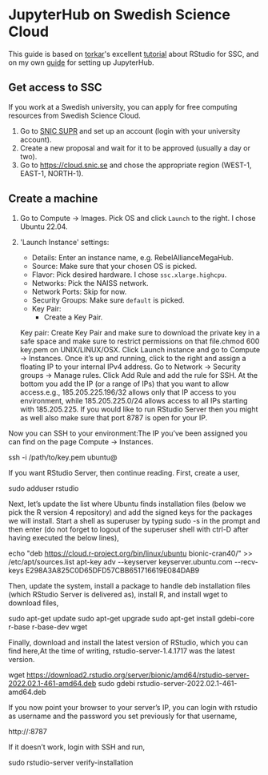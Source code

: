 # JupyterHub on Swedish Science Cloud

This guide is based on [torkar](https://github.com/torkar)'s excellent [tutorial](https://torkar.github.io/comp.html) about RStudio for SSC, and on my own [guide](https://github.com/simonlindgren/jupyterhub-setup) for setting up JupyterHub.

## Get access to SSC

If you work at a Swedish university, you can apply for free computing resources from Swedish Science Cloud.

1.  Go to [SNIC SUPR](https://supr.snic.se/) and set up an account (login with your university account).
2.  Create a new proposal and wait for it to be approved (usually a day or two).
3.  Go to https://cloud.snic.se and chose the appropriate region (WEST-1, EAST-1, NORTH-1).

## Create a machine

1. Go to Compute → Images. Pick OS and click `Launch` to the right. I chose Ubuntu 22.04.
2. 'Launch Instance' settings:
    - Details: Enter an instance name, e.g. RebelAllianceMegaHub.
    - Source: Make sure that your chosen OS is picked.
    - Flavor: Pick desired hardware. I chose `ssc.xlarge.highcpu`.
    - Networks: Pick the NAISS network.
    - Network Ports: Skip for now.
    - Security Groups: Make sure `default` is picked.
    - Key Pair:
        - Create a Key Pair.



    Key pair: Create Key Pair and make sure to download the private key in a safe space and make sure to restrict permissions on that file.chmod 600 key.pem on UNIX/LINUX/OSX.
    Click Launch instance and go to Compute → Instances.
    Once it’s up and running, click to the right and assign a floating IP to your internal IPv4 address.
    Go to Network → Security groups → Manage rules. Click Add Rule and add the rule for SSH. At the bottom you add the IP (or a range of IPs) that you want to allow access.e.g., 185.205.225.196/32 allows only that IP access to you environment, while 185.205.225.0/24 allows access to all IPs starting with 185.205.225.
        If you would like to run RStudio Server then you might as well also make sure that port 8787 is open for your IP.

Now you can SSH to your environment:The IP you’ve been assigned you can find on the page Compute → Instances.

            
ssh -i /path/to/key.pem ubuntu@<server-ip>

          

If you want RStudio Server, then continue reading. First, create a user,

            

sudo adduser rstudio
            

          

Next, let’s update the list where Ubuntu finds installation files (below we pick the R version 4 repository) and add the signed keys for the packages we will install. Start a shell as superuser by typing sudo -s in the prompt and then enter (do not forget to logout of the superuser shell with ctrl-D after having executed the below lines),

            

echo "deb https://cloud.r-project.org/bin/linux/ubuntu bionic-cran40/" >> /etc/apt/sources.list
apt-key adv --keyserver keyserver.ubuntu.com --recv-keys E298A3A825C0D65DFD57CBB651716619E084DAB9

            

          

Then, update the system, install a package to handle deb installation files (which RStudio Server is delivered as), install R, and install wget to download files,

            

sudo apt-get update
sudo apt-get upgrade
sudo apt-get install gdebi-core r-base r-base-dev wget
            

          

Finally, download and install the latest version of RStudio, which you can find here,At the time of writing, rstudio-server-1.4.1717 was the latest version.

            

wget https://download2.rstudio.org/server/bionic/amd64/rstudio-server-2022.02.1-461-amd64.deb
sudo gdebi rstudio-server-2022.02.1-461-amd64.deb
            

          

If you now point your browser to your server’s IP, you can login with rstudio as username and the password you set previously for that username,

            
http://<server-ip>:8787

          

If it doesn’t work, login with SSH and run,

          
sudo rstudio-server verify-installation

         


